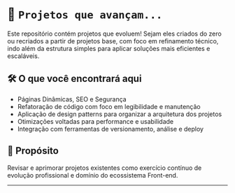# 🚀 `Projetos que avançam...`



Este repositório contém projetos que evoluem!
Sejam eles criados do zero ou recriados a partir de projetos base, com foco em refinamento técnico, indo além da estrutura simples para aplicar soluções mais eficientes e escaláveis.

## 🛠️ O que você encontrará aqui

- Páginas Dinâmicas, SEO e Segurança
- Refatoração de código com foco em legibilidade e manutenção
- Aplicação de design patterns para organizar a arquitetura dos projetos
- Otimizações voltadas para performance e usabilidade
- Integração com ferramentas de versionamento, análise e deploy

## 🎯 Propósito

Revisar e aprimorar projetos existentes como exercício contínuo de evolução profissional e domínio do ecossistema Front-end.

---
